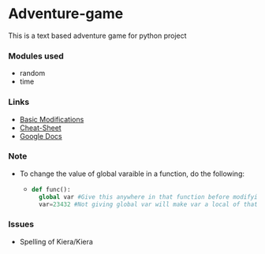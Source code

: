 # Adventure-game
This is a text based adventure game for python project

### Modules used
* random
* time

### Links
*  [Basic Modifications](https://guides.github.com/features/mastering-markdown/ "Basic Modifications")
*  [Cheat-Sheet](https://github.com/adam-p/markdown-here/wiki/Markdown-Cheatsheet "Cheat-Sheet")
*  [Google Docs](https://docs.google.com/document/d/1dnGLXlDAR-oQ5Zl7XjOmMZcsnpMDKfFqNwFzk6Us1Xc/edit?ts=6039f3b0)

### Note
* To change the value of global varaible in a function, do the following:
  * ```python
    def func():
      global var #Give this anywhere in that function before modifying the varaible
      var=23432 #Not giving global var will make var a local of that particular function
    ```
### Issues
* Spelling of Kiera/Kiera
